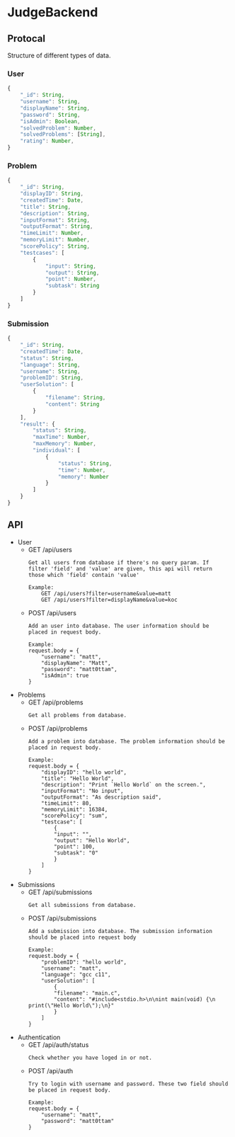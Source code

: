 # JudgeBackend

## Protocal

Structure of different types of data.

### User

```js
{
    "_id": String,
    "username": String,
    "displayName": String,
    "password": String,
    "isAdmin": Boolean,
    "solvedProblem": Number,
    "solvedProblems": [String],
    "rating": Number,
}
```

### Problem

```js
{
    "_id": String,
    "displayID": String,
    "createdTime": Date,
    "title": String,
    "description": String,
    "inputFormat": String,
    "outputFormat": String,
    "timeLimit": Number,
    "memoryLimit": Number,
    "scorePolicy": String,
    "testcases": [
        {
            "input": String,
            "output": String,
            "point": Number,
            "subtask": String
        }
    ]
}
```

### Submission

```js
{
    "_id": String,
    "createdTime": Date,
    "status": String,
    "language": String,
    "username": String,
    "problemID": String,
    "userSolution": [
        {
            "filename": String,
            "content": String
        }
    ],
    "result": {
        "status": String,
        "maxTime": Number,
        "maxMemory": Number,
        "individual": [
            {
                "status": String,
                "time": Number,
                "memory": Number
            }
        ]
    }
}
```

## API

- User
    - GET /api/users
        ```
        Get all users from database if there's no query param. If filter 'field' and 'value' are given, this api will return those which 'field' contain 'value'

        Example:
            GET /api/users?filter=username&value=matt 
            GET /api/users?filter=displayName&value=koc 
        ```
    - POST /api/users
        ```
        Add an user into database. The user information should be placed in request body.

        Example:
        request.body = {
            "username": "matt",
            "displayName": "Matt",
            "password": "matt0ttam",
            "isAdmin": true
        }
        ```
- Problems
    - GET /api/problems
        ```
        Get all problems from database. 
        ```
    - POST /api/problems
        ```
        Add a problem into database. The problem information should be placed in request body.
        
        Example:
        request.body = {
            "displayID": "hello world",
            "title": "Hello World",
            "description": "Print `Hello World` on the screen.",
            "inputFormat": "No input",
            "outputFormat": "As description said",
            "timeLimit": 80,
            "memoryLimit": 16384,
            "scorePolicy": "sum",
            "testcase": [
                {
                "input": "",
                "output": "Hello World",
                "point": 100,
                "subtask": "0"
                }
            ]
        }
        ```
- Submissions
    - GET /api/submissions
        ```
        Get all submissions from database.
        ```
    - POST /api/submissions
        ```
        Add a submission into database. The submission information should be placed into request body

        Example:
        request.body = {
            "problemID": "hello world",
            "username": "matt",
            "language": "gcc c11",
            "userSolution": [
                {
                "filename": "main.c",
                "content": "#include<stdio.h>\n\nint main(void) {\n    print(\"Hello World\");\n}"
                }  
            ]
        }
        ```
- Authentication
    - GET /api/auth/status
        ```
        Check whether you have loged in or not.
        ```
    - POST /api/auth
        ```
        Try to login with username and password. These two field should be placed in request body.

        Example:
        request.body = {
            "username": "matt",
            "password": "matt0ttam"
        }
        ```